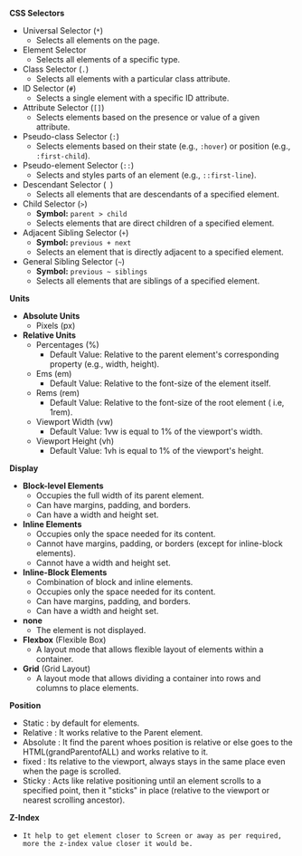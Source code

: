 **CSS Selectors**
- Universal Selector (`*`)
    - Selects all elements on the page.
- Element Selector
    - Selects all elements of a specific type.
- Class Selector (`.`)
    - Selects all elements with a particular class attribute.
- ID Selector (`#`)
    - Selects a single element with a specific ID attribute.
- Attribute Selector (`[]`)
    - Selects elements based on the presence or value of a given attribute.
- Pseudo-class Selector (`:`)
    - Selects elements based on their state (e.g., `:hover`) or position (e.g., `:first-child`).
- Pseudo-element Selector (`::`)
    - Selects and styles parts of an element (e.g., `::first-line`).
- Descendant Selector (` `)
    - Selects all elements that are descendants of a specified element.
- Child Selector (`>`)
    - **Symbol:** `parent > child`
    - Selects elements that are direct children of a specified element.
- Adjacent Sibling Selector (`+`)
    - **Symbol:** `previous + next`
    - Selects an element that is directly adjacent to a specified element.
- General Sibling Selector (`~`)
    - **Symbol:** `previous ~ siblings`
    - Selects all elements that are siblings of a specified element.

**Units**
- **Absolute Units**
    - Pixels (px)
- **Relative Units** 
    - Percentages (%)
        - Default Value: Relative to the parent element's corresponding property (e.g., width, height).
    - Ems (em)
        - Default Value: Relative to the font-size of the element itself.
    - Rems (rem)
        - Default Value: Relative to the font-size of the root element (<html> i.e, 1rem).
    - Viewport Width (vw)
        - Default Value: 1vw is equal to 1% of the viewport's width.
    - Viewport Height (vh)
        - Default Value: 1vh is equal to 1% of the viewport's height.

**Display**
- **Block-level Elements**
    - Occupies the full width of its parent element.
    - Can have margins, padding, and borders.
    - Can have a width and height set.
- **Inline Elements**
    - Occupies only the space needed for its content.
    - Cannot have margins, padding, or borders (except for inline-block elements).
    - Cannot have a width and height set.
- **Inline-Block Elements**
    - Combination of block and inline elements.
    - Occupies only the space needed for its content.
    - Can have margins, padding, and borders.
    - Can have a width and height set.
- **none**
    - The element is not displayed.
- **Flexbox** (Flexible Box)
    - A layout mode that allows flexible layout of elements within a container.
- **Grid** (Grid Layout)
    - A layout mode that allows dividing a container into rows and columns to place elements.


**Position**
- Static : by default for elements.
- Relative : It works relative to the Parent element.
- Absolute : It find the parent whoes position is relative or else goes to the HTML(grandParentofALL) and works relative to it.
- fixed : Its relative to the viewport, always stays in the same place even when the page is scrolled.
- Sticky : Acts like relative positioning until an element scrolls to a specified point, then it "sticks" in place (relative to the viewport or nearest scrolling ancestor).

**Z-Index**
- ```It help to get element closer to Screen or away as per required, more the z-index value closer it would be.```